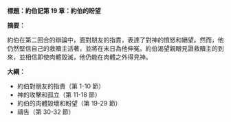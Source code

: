 **標題：約伯記第 19 章：約伯的盼望**

**摘要：**

約伯在第二回合的辯論中，面對朋友的指責，表達了對神的憤怒和絕望。然而，他仍然堅信自己的救贖主活著，並將在末日為他伸冤。約伯渴望親眼見證救贖主的到來，並相信即使肉體毀滅，他仍能在肉體之外得見神。

**大綱：**

* 約伯對朋友的指責（第 1-10 節）
* 神的攻擊和孤立（第 11-18 節）
* 約伯的肉體毀壞和盼望（第 19-29 節）
* 禱告（第 30-32 節）